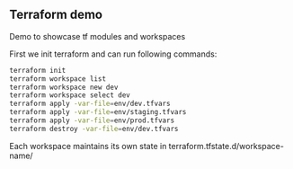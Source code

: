 ## Terraform demo

Demo to showcase tf modules and workspaces

First we init terraform and can run following commands:

```sh
terraform init
terraform workspace list           
terraform workspace new dev        
terraform workspace select dev     
terraform apply -var-file=env/dev.tfvars
terraform apply -var-file=env/staging.tfvars
terraform apply -var-file=env/prod.tfvars
terraform destroy -var-file=env/dev.tfvars
```

Each workspace maintains its own state in terraform.tfstate.d/workspace-name/